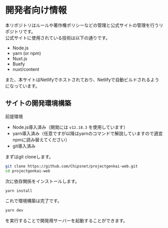 # 開発者向け情報

本リポジトリはルールや著作権ポリシーなどの管理と公式サイトの管理を行うリポジトリです。      
公式サイトに使用されている技術は以下の通りです。

- Node.js
- yarn (or npm)
- Nuxt.js
- Buefy
- nuxt/content

また、本サイトはNetlifyでホストされており、Netlifyで自動ビルドされるようになっています。

## サイトの開発環境構築

前提環境

- Node.js導入済み（開発には `v12.18.3` を使用しています）
- yarn導入済み（任意ですが以降はyarnのコマンドで解説していますので適宜npmに読み替えてください）
- git導入済み

まずはgit cloneします。

```bash
git clone https://github.com/Chipsnet/projectgenkai-web.git
cd projectgenkai-web
```

次に依存関係をインストールします。

```bash
yarn install
```

これで環境構築は完了です。

```bash
yarn dev
```

を実行することで開発用サーバーを起動することができます。